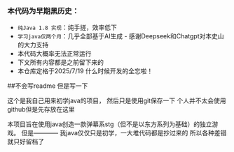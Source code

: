### 本代码为早期黑历史：
- `纯Java 1.8 实现`：纯手搓，效率低下
- `学习java仅两个月`：几乎全部基于AI生成 - 感谢Deepseek和Chatgpt对本史山的大力支持
- 本代码大概率无法正常运行
- 下文所有内容都是之前留下来的
- 本仓库定格于2025/7/19 什么时候开发的全忘啦！

##不会写readme 但是写一下

这个是我自己用来初学java的项目，
然后只是使用git保存一下
个人并不太会使用github但是先存放在这里

本项目旨在使用java创造一款弹幕系stg（但不是以东方系列为基础）的独立游戏。
但是———— 我java仅仅只是初学，一大堆代码都是抄过来的
所以各种差错 就只好留档了

